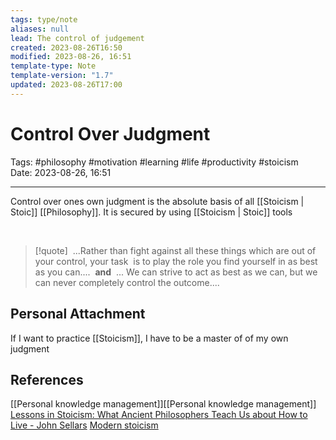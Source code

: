 ```yaml
---
tags: type/note
aliases: null
lead: The control of judgement
created: 2023-08-26T16:50
modified: 2023-08-26, 16:51
template-type: Note
template-version: "1.7"
updated: 2023-08-26T17:00
---
```


# Control Over Judgment

Tags:  #philosophy  #motivation #learning #life #productivity #stoicism  
Date: 2023-08-26, 16:51

---

Control over ones own judgment is the absolute basis of all [[Stoicism | Stoic]] [[Philosophy]]. It is secured by using [[Stoicism | Stoic]] tools

<br>

> [!quote]
>  ...Rather than fight against all these things which are out of your control, your task 
>  is to play the role you find yourself in as best as you can....
>  **and**
>  ... We can strive to act as best as we can, but we can never completely control the outcome....

## Personal Attachment

If I want to practice [[Stoicism]], I have to be a master of of my own judgment

## References

[[Personal knowledge management]][[Personal knowledge management]]
[Lessons in Stoicism: What Ancient Philosophers Teach Us about How to Live - John Sellars](https://books.google.cz/books/about/Lessons_in_Stoicism.html?id=ky84zQEACAAJ&redir_esc=y)
[Modern stoicism](https://modernstoicism.com/)

